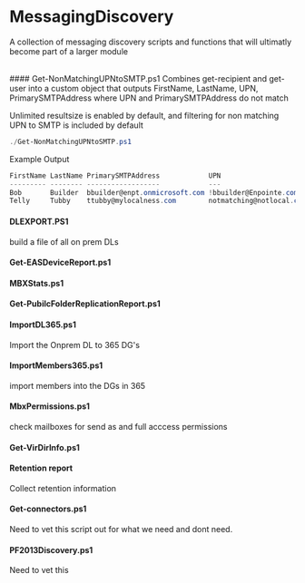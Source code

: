 MessagingDiscovery
======
A collection of messaging discovery scripts and functions that will ultimatly become part of a larger module

<br />
#### Get-NonMatchingUPNtoSMTP.ps1
Combines get-recipient and get-user into a custom object that outputs
FirstName, LastName, UPN, PrimarySMTPAddress where UPN and PrimarySMTPAddress do not match

Unlimited resultsize is enabled by default, and filtering for non matching UPN to SMTP is included by default
```powershell
./Get-NonMatchingUPNtoSMTP.ps1
```
Example Output
```powershell
FirstName LastName PrimarySMTPAddress            UPN
--------- -------- ------------------            ---
Bob       Builder  bbuilder@enpt.onmicrosoft.com !bbuilder@Enpointe.com
Telly     Tubby    ttubby@mylocalness.com        notmatching@notlocal.com
```

#### DLEXPORT.PS1
build a file of all on prem DLs 

#### Get-EASDeviceReport.ps1

#### MBXStats.ps1

#### Get-PubilcFolderReplicationReport.ps1

#### ImportDL365.ps1
Import the Onprem DL to 365 DG's

#### ImportMembers365.ps1
import members into the DGs in 365

#### MbxPermissions.ps1
check mailboxes for send as and full acccess permissions

#### Get-VirDirInfo.ps1

#### Retention report
Collect retention information

#### Get-connectors.ps1
Need to vet this script out for what we need and dont need.

#### PF2013Discovery.ps1
Need to vet this

